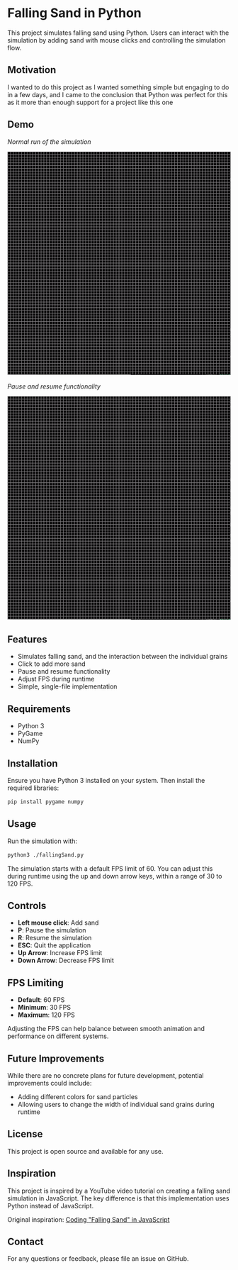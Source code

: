 # Falling Sand in Python

This project simulates falling sand using Python. Users can interact with the simulation by adding sand with mouse clicks and controlling the simulation flow. 

## Motivation 
I wanted to do this project as I wanted something simple but engaging to do in a few days, and I came to the conclusion that Python was perfect for this as it more than enough support for a project like this one

## Demo

*Normal run of the simulation*

![Falling Sand Simulation](assets/normal-run.gif)

*Pause and resume functionality*

![User Interactions](assets/pause-resume.gif)

## Features

- Simulates falling sand, and the interaction between the individual grains
- Click to add more sand
- Pause and resume functionality
- Adjust FPS during runtime
- Simple, single-file implementation

## Requirements

- Python 3
- PyGame
- NumPy

## Installation

Ensure you have Python 3 installed on your system. Then install the required libraries:

```bash
pip install pygame numpy
```

## Usage

Run the simulation with:
```bash
python3 ./fallingSand.py
```

The simulation starts with a default FPS limit of 60. You can adjust this during runtime using the up and down arrow keys, within a range of 30 to 120 FPS.

## Controls

- **Left mouse click**: Add sand
- **P**: Pause the simulation
- **R**: Resume the simulation
- **ESC**: Quit the application
- **Up Arrow**: Increase FPS limit
- **Down Arrow**: Decrease FPS limit

## FPS Limiting

- **Default**: 60 FPS
- **Minimum**: 30 FPS
- **Maximum**: 120 FPS

Adjusting the FPS can help balance between smooth animation and performance on different systems.

## Future Improvements

While there are no concrete plans for future development, potential improvements could include:

- Adding different colors for sand particles
- Allowing users to change the width of individual sand grains during runtime

## License

This project is open source and available for any use.

## Inspiration

This project is inspired by a YouTube video tutorial on creating a falling sand simulation in JavaScript. The key difference is that this implementation uses Python instead of JavaScript.

Original inspiration: [Coding "Falling Sand" in JavaScript](https://www.youtube.com/watch?v=L4u7Zy_b868)

## Contact

For any questions or feedback, please file an issue on GitHub.
